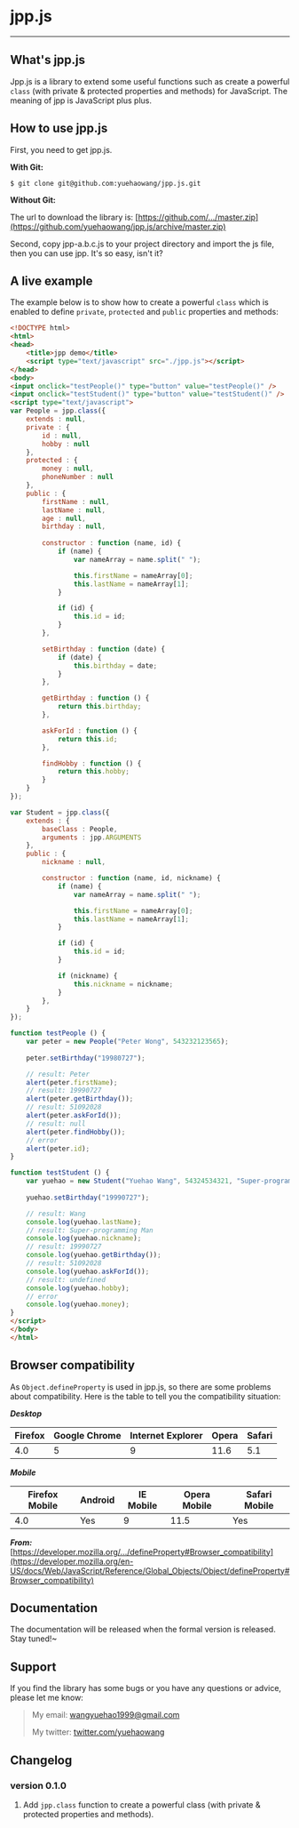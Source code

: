 # jpp.js
--------

## What's jpp.js
Jpp.js is a library to extend some useful functions such as create a powerful `class` (with private & protected properties and methods) for JavaScript. The meaning of jpp is JavaScript plus plus. 

## How to use jpp.js
First, you need to get jpp.js.

**With Git:**

```
$ git clone git@github.com:yuehaowang/jpp.js.git
```

**Without Git:**

The url to download the library is: [https://github.com/.../master.zip](https://github.com/yuehaowang/jpp.js/archive/master.zip)

Second, copy jpp-a.b.c.js to your project directory and import the js file, then you can use jpp. It's so easy, isn't it?

## A live example
The example below is to show how to create a powerful `class` which is enabled to define `private`, `protected` and `public` properties and methods:
```html
<!DOCTYPE html>
<html>
<head>
	<title>jpp demo</title>
	<script type="text/javascript" src="./jpp.js"></script>
</head>
<body>
<input onclick="testPeople()" type="button" value="testPeople()" />
<input onclick="testStudent()" type="button" value="testStudent()" />
<script type="text/javascript">
var People = jpp.class({
	extends : null,
	private : {
		id : null,
		hobby : null
	},
	protected : {
		money : null,
		phoneNumber : null
	},
	public : {
		firstName : null,
		lastName : null,
		age : null,
		birthday : null,
		
		constructor : function (name, id) {
			if (name) {
				var nameArray = name.split(" ");

				this.firstName = nameArray[0];
				this.lastName = nameArray[1];
			}

			if (id) {
				this.id = id;
			}
		},

		setBirthday : function (date) {
			if (date) {
				this.birthday = date;
			}
		},

		getBirthday : function () {
			return this.birthday;
		},

		askForId : function () {
			return this.id;
		},

		findHobby : function () {
			return this.hobby;
		}
	}
});

var Student = jpp.class({
	extends : {
		baseClass : People,
		arguments : jpp.ARGUMENTS
	},
	public : {
		nickname : null,

		constructor : function (name, id, nickname) {
			if (name) {
				var nameArray = name.split(" ");

				this.firstName = nameArray[0];
				this.lastName = nameArray[1];
			}

			if (id) {
				this.id = id;
			}

			if (nickname) {
				this.nickname = nickname;
			}
		},
	}
});

function testPeople () {
	var peter = new People("Peter Wong", 543232123565);
	
	peter.setBirthday("19980727");

	// result: Peter
	alert(peter.firstName);
	// result: 19990727
	alert(peter.getBirthday());
	// result: 51092028
	alert(peter.askForId());
	// result: null
	alert(peter.findHobby());
	// error
	alert(peter.id);
}

function testStudent () {
	var yuehao = new Student("Yuehao Wang", 54324534321, "Super-programming Man");
	
	yuehao.setBirthday("19990727");

	// result: Wang
	console.log(yuehao.lastName);
	// result: Super-programming Man
	console.log(yuehao.nickname);
	// result: 19990727
	console.log(yuehao.getBirthday());
	// result: 51092028
	console.log(yuehao.askForId());
	// result: undefined
	console.log(yuehao.hobby);
	// error
	console.log(yuehao.money);
}
</script>
</body>
</html>
```

## Browser compatibility
As `Object.defineProperty` is used in jpp.js, so there are some problems about compatibility. Here is the table to tell you the compatibility situation:

***Desktop***

| Firefox | Google Chrome | Internet Explorer | Opera | Safari |
| ------- | ------------- | ----------------- | ----- | ------ |
| 4.0     | 5             | 9                 | 11.6  | 5.1    |

***Mobile***

| Firefox Mobile | Android | IE Mobile | Opera Mobile | Safari Mobile |
| -------------- | ------- | --------- | ------------ | ------------- |
| 4.0            | Yes     | 9         | 11.5         | Yes           |


***From:*** [https://developer.mozilla.org/.../defineProperty#Browser_compatibility](https://developer.mozilla.org/en-US/docs/Web/JavaScript/Reference/Global_Objects/Object/defineProperty#Browser_compatibility)

## Documentation
The documentation will be released when the formal version is released. Stay tuned!~

## Support
If you find the library has some bugs or you have any questions or advice, please let me know:

> My email: wangyuehao1999@gmail.com
> 
> My twitter: [twitter.com/yuehaowang](twitter.com/yuehaowang)

## Changelog

### version 0.1.0
1. Add `jpp.class` function to create a powerful class (with private & protected properties and methods).
